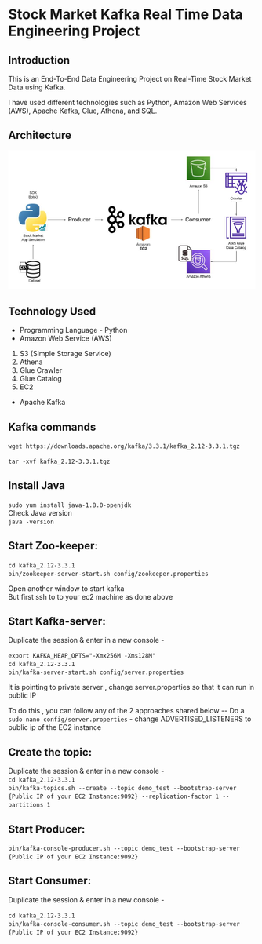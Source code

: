 # Stock Market Kafka Real Time Data Engineering Project

## Introduction 
This is an End-To-End Data Engineering Project on Real-Time Stock Market Data using Kafka.

I have used different technologies such as Python, Amazon Web Services (AWS), Apache Kafka, Glue, Athena, and SQL.

## Architecture 
<img src="Architecture.jpg">

## Technology Used
- Programming Language - Python
- Amazon Web Service (AWS)
1. S3 (Simple Storage Service)
2. Athena
3. Glue Crawler
4. Glue Catalog
5. EC2
- Apache Kafka


## Kafka commands

```wget https://downloads.apache.org/kafka/3.3.1/kafka_2.12-3.3.1.tgz```

```tar -xvf kafka_2.12-3.3.1.tgz```

Install Java
-----------------------
```sudo yum install java-1.8.0-openjdk```  
Check Java version  
```java -version```


Start Zoo-keeper:
-------------------------------
```cd kafka_2.12-3.3.1```  
```bin/zookeeper-server-start.sh config/zookeeper.properties```

Open another window to start kafka  
But first ssh to to your ec2 machine as done above


Start Kafka-server:
----------------------------------------
Duplicate the session & enter in a new console -

```export KAFKA_HEAP_OPTS="-Xmx256M -Xms128M"```    
```cd kafka_2.12-3.3.1```    
```bin/kafka-server-start.sh config/server.properties```  

It is pointing to private server , change server.properties so that it can run in public IP 

To do this , you can follow any of the 2 approaches shared below --
Do a `sudo nano config/server.properties` - change ADVERTISED_LISTENERS to public ip of the EC2 instance


Create the topic:
-----------------------------
Duplicate the session & enter in a new console -  
```cd kafka_2.12-3.3.1```    
```bin/kafka-topics.sh --create --topic demo_test --bootstrap-server {Public IP of your EC2 Instance:9092} --replication-factor 1 --partitions 1```  

Start Producer:
--------------------------
```bin/kafka-console-producer.sh --topic demo_test --bootstrap-server {Public IP of your EC2 Instance:9092}```   

Start Consumer:
-------------------------
Duplicate the session & enter in a new console -

```cd kafka_2.12-3.3.1```   
```bin/kafka-console-consumer.sh --topic demo_test --bootstrap-server {Public IP of your EC2 Instance:9092}```  